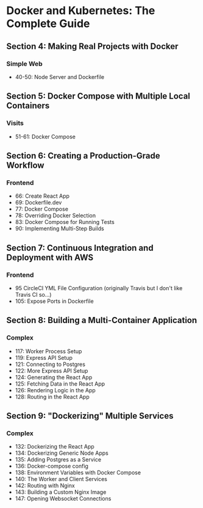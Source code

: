 # Docker and Kubernetes: The Complete Guide

## Section 4: Making Real Projects with Docker
### Simple Web

- 40-50: Node Server and Dockerfile

## Section 5: Docker Compose with Multiple Local Containers
### Visits

- 51-61: Docker Compose

## Section 6: Creating a Production-Grade Workflow
### Frontend

- 66: Create React App
- 69: Dockerfile.dev
- 77: Docker Compose
- 78: Overriding Docker Selection
- 83: Docker Compose for Running Tests
- 90: Implementing Multi-Step Builds

## Section 7: Continuous Integration and Deployment with AWS
### Frontend

- 95 CircleCI YML File Configuration (originally Travis but I don't like Travis CI so...)
- 105: Expose Ports in Dockerfile

## Section 8: Building a Multi-Container Application
### Complex

- 117: Worker Process Setup
- 119: Express API Setup
- 121: Connecting to Postgres
- 122: More Express API Setup
- 124: Generating the React App
- 125: Fetching Data in the React App
- 126: Rendering Logic in the App
- 128: Routing in the React App

## Section 9: "Dockerizing" Multiple Services
### Complex

- 132: Dockerizing the React App
- 134: Dockerizing Generic Node Apps
- 135: Adding Postgres as a Service
- 136: Docker-compose config
- 138: Environment Variables with Docker Compose
- 140: The Worker and Client Services
- 142: Routing with Nginx
- 143: Building a Custom Nginx Image
- 147: Opening Websocket Connections